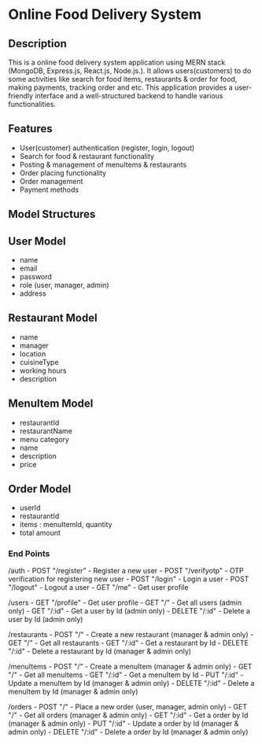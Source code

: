# Online Food Delivery System

## Description

This is a online food delivery system application using MERN stack (MongoDB, Express.js, React.js, Node.js.). It allows users(customers) to do some activities like search for food items, restaurants & order for food, making payments, tracking order and etc. This application provides a user-friendly interface and a well-structured backend to handle various functionalities.

## Features

- User(customer) authentication (register, login, logout)
- Search for food & restaurant functionality
- Posting & management of menuItems & restaurants
- Order placing functionality
- Order management
- Payment methods

## Model Structures

## User Model

- name
- email
- password
- role (user, manager, admin)
- address

## Restaurant Model

- name
- manager
- location
- cuisineType
- working hours
- description

## MenuItem Model

- restaurantId
- restaurantName
- menu category
- name
- description
- price

## Order Model
- userId
- restaurantId
- items : menuItemId, quantity
- total amount

#####

### End Points

/auth
    - POST "/register" - Register a new user
    - POST "/verifyotp" - OTP verification for registering new user
    - POST "/login" - Login a user
    - POST "/logout" - Logout a user
    - GET "/me" - Get user profile

/users
    - GET "/profile" - Get user profile
    - GET "/" - Get all users (admin only)
    - GET "/:id" - Get a user by Id (admin only)
    - DELETE "/:id" - Delete a user by Id (admin only)

/restaurants
    - POST "/" - Create a new restaurant (manager & admin only)
    - GET "/" - Get all restaurants
    - GET "/:id" - Get a restaurant by Id
    - DELETE "/:id" - Delete a restaurant by Id (manager & admin only)

/menuItems
    - POST "/" - Create a menuItem (manager & admin only)
    - GET "/" - Get all menuItems
    - GET "/:id" - Get a menuItem by Id
    - PUT "/:id" - Update a menuItem by Id (manager & admin only)
    - DELETE "/:id" - Delete a menuItem by Id (manager & admin only)

/orders
    - POST "/" - Place a new order (user, manager, admin only)
    - GET "/" - Get all orders (manager & admin only)
    - GET "/:id" - Get a order by Id (manager & admin only)
    - PUT "/:id" - Update a order by Id (manager & admin only)
    - DELETE "/:id" - Delete a order by Id (manager & admin only)

